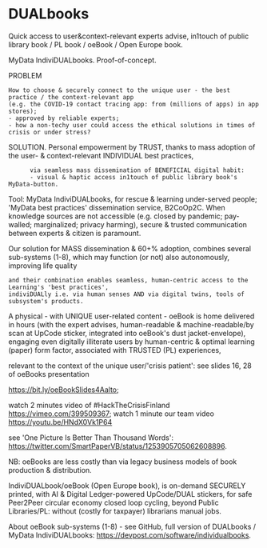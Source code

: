 # DUALbooks
Quick access to user&context-relevant experts advise, in1touch of public library book / PL book / oeBook / Open Europe book.

MyData IndiviDUALbooks. Proof-of-concept.

PROBLEM

    How to choose & securely connect to the unique user - the best practice / the context-relevant app 
    (e.g. the COVID-19 contact tracing app: from (millions of apps) in app stores); 
    - approved by reliable experts; 
    - how a non-techy user could access the ethical solutions in times of crisis or under stress?
    
SOLUTION. Personal empowerment by TRUST, thanks to mass adoption of the user- & context-relevant INDIVIDUAL best practices,

          via seamless mass dissemination of BENEFICIAL digital habit: 
          - visual & haptic access in1touch of public library book's MyData-button.
     
Tool: MyData IndiviDUALbooks, for rescue & learning under-served people; 'MyData best practices' dissemination service, B2CoOp2C. 
When knowledge sources are not accessible (e.g. closed by pandemic; pay-walled; marginalized; privacy harming),
secure & trusted communication between experts & citizen is paramount. 

Our solution for MASS dissemination & 60+% adoption, combines several sub-systems (1-8), 
which may function (or not) also autonomously, improving life quality

    and their combination enables seamless, human-centric access to the Learning's 'best practices',
    indiviDUALly i.e. via human senses AND via digital twins, tools of subsystem's products.

A physical - with UNIQUE user-related content - oeBook is home delivered in hours 
(with the expert advises, human-readable & machine-readable/by scan at UpCode sticker, integrated into oeBook's dust jacket-envelope),
engaging even digitally illiterate users by human-centric & optimal learning (paper) form factor, 
associated with TRUSTED (PL) experiences,

relevant to the context of the unique user/'crisis patient': see slides 16, 28 of oeBooks presentation

https://bit.ly/oeBookSlides4Aalto;

watch 2 minutes video of #HackTheCrisisFinland https://vimeo.com/399509367; 
watch 1 minute our team video https://youtu.be/HNdX0Vk1P64

see 'One Picture Is Better Than Thousand Words': https://twitter.com/SmartPaperVB/status/1253905705062608896.

NB: oeBooks are less costly than via legacy business models of book production & distribution.

IndiviDUALbook/oeBook (Open Europe book), is on-demand SECURELY printed, with AI & Digital Ledger-powered UpCode/DUAL stickers, 
for safe Peer2Peer circular economy closed loop cycling, beyond Public Libraries/PL: without (costly for taxpayer) librarians manual jobs.

About oeBook sub-systems (1-8) - see GitHub, full version of DUALbooks / MyData IndiviDUALbooks:
https://devpost.com/software/individualbooks.
